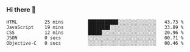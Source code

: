 ### Hi there 👋


<!--START_SECTION:waka-->
```text
HTML          25 mins         ███████████░░░░░░░░░░░░░░   43.73 % 
JavaScript    19 mins         ████████░░░░░░░░░░░░░░░░░   33.89 % 
CSS           12 mins         █████░░░░░░░░░░░░░░░░░░░░   20.96 % 
JSON          0 secs          ░░░░░░░░░░░░░░░░░░░░░░░░░   00.71 % 
Objective-C   0 secs          ░░░░░░░░░░░░░░░░░░░░░░░░░   00.46 %
```
<!--END_SECTION:waka-->
<!--
**MarceloWis/MarceloWis** is a ✨ _special_ ✨ repository because its `README.md` (this file) appears on your GitHub profile.

Here are some ideas to get you started:

- 🔭 I’m currently working on ...
- 🌱 I’m currently learning ...
- 👯 I’m looking to collaborate on ...
- 🤔 I’m looking for help with ...
- 💬 Ask me about ...
- 📫 How to reach me: ...
- 😄 Pronouns: ...
- ⚡ Fun fact: ...
-->
